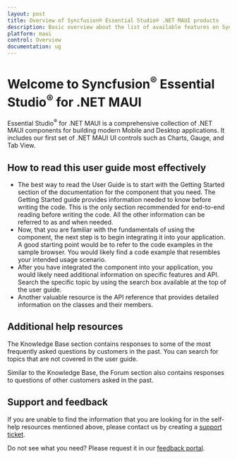 ```yaml
---
layout: post
title: Overview of Syncfusion® Essential Studio® .NET MAUI products
description: Basic overview about the list of available features on Syncfusion® .NET MAUI components and steps to use the guide.
platform: maui
control: Overview
documentation: ug
---
```


# Welcome to Syncfusion<sup>®</sup> Essential Studio<sup>®</sup> for .NET MAUI

Essential Studio<sup>®</sup> for .NET MAUI is a comprehensive collection of .NET MAUI components for building modern Mobile and Desktop applications. It includes our first set of .NET MAUI UI controls such as Charts, Gauge, and Tab View.

## How to read this user guide most effectively

* The best way to read the User Guide is to start with the Getting Started section of the documentation for the component that you need. The Getting Started guide provides information needed to know before writing the code. This is the only section recommended for end-to-end reading before writing the code. All the other information can be referred to as and when needed.
* Now, that you are familiar with the fundamentals of using the component, the next step is to begin integrating it into your application. A good starting point would be to refer to the code examples in the sample browser. You would likely find a code example that resembles your intended usage scenario.
* After you have integrated the component into your application, you would likely need additional information on specific features and API. Search the specific topic by using the search box available at the top of the user guide.
* Another valuable resource is the API reference that provides detailed information on the classes and their members.

## Additional help resources

The Knowledge Base section contains responses to some of the most frequently asked questions by customers in the past. You can search for topics that are not covered in the user guide.

Similar to the Knowledge Base, the Forum section also contains responses to questions of other customers asked in the past.

## Support and feedback

If you are unable to find the information that you are looking for in the self-help resources mentioned above, please contact us by creating a [support ticket](https://support.syncfusion.com/support/tickets/create).

Do not see what you need? Please request it in our [feedback portal](https://www.syncfusion.com/feedback/maui).